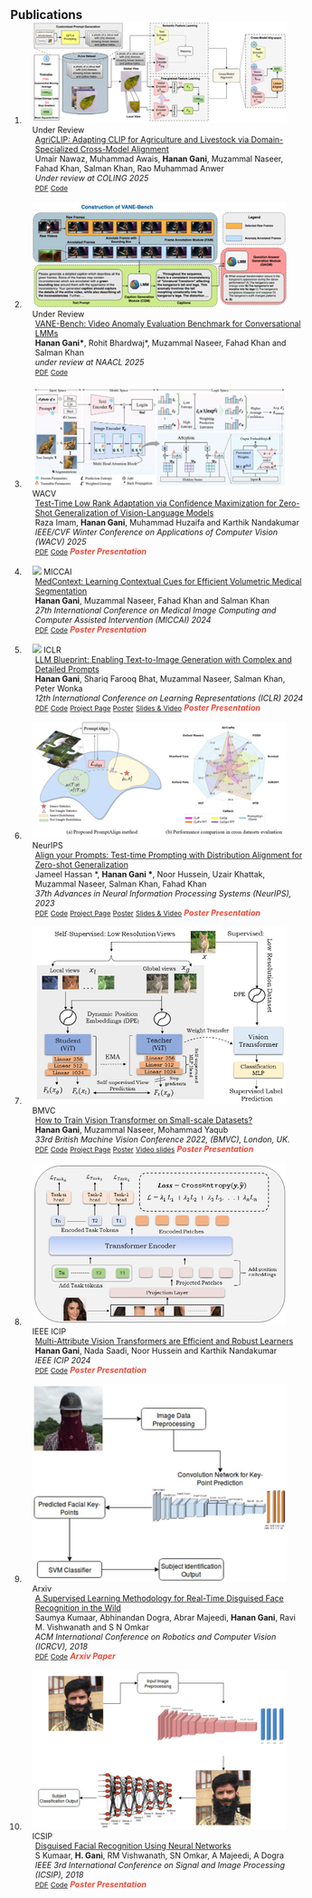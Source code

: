 <h2 id="publications" style="margin: 2px 0px -15px;">Publications</h2>

<div class="publications">
<ol class="bibliography">

<li>
<div class="pub-row">

  <div class="col-sm-3 abbr" style="position: relative;padding-right: 15px;padding-left: 15px;">
    <img src="assets/img/agriclip_coling.png" class="teaser img-fluid z-depth-1">
    <abbr class="badge">Under Review</abbr>
  </div>

  <div class="col-sm-9" style="position: relative;width: 100%;padding-right: 15px;padding-left: 20px;">
    <div class="title"><a href="https://arxiv.org/abs/2410.01407">AgriCLIP: Adapting CLIP for Agriculture and Livestock via Domain-Specialized Cross-Model Alignment</a></div>
    <div class="author">Umair Nawaz, Muhammad Awais, <strong>Hanan Gani</strong>, Muzammal Naseer, Fahad Khan, Salman Khan, Rao Muhammad Anwer</div>
    <div class="periodical"><em>Under review at COLING 2025</em></div>
    <div class="links">
      <a href="https://arxiv.org/abs/2410.01407" class="btn btn-sm z-depth-0" role="button" target="_blank" style="font-size:12px;">PDF</a>
      <a href="https://github.com/umair1221/AgriCLIP/tree/main" class="btn btn-sm z-depth-0" role="button" target="_blank" style="font-size:12px;">Code</a>
      <strong><i style="color:#e74d3c"></i></strong>
    </div>
  </div>
</div>
</li>

<br>

<li>
<div class="pub-row">

  <div class="col-sm-3 abbr" style="position: relative;padding-right: 15px;padding-left: 15px;">
    <img src="assets/img/Main_VANE-Bench-Flow_v7.png" class="teaser img-fluid z-depth-1">
    <abbr class="badge">Under Review</abbr>
  </div>

  <div class="col-sm-9" style="position: relative;width: 100%;padding-right: 15px;padding-left: 20px;">
    <div class="title"><a href="https://arxiv.org/abs/2402.17725">VANE-Bench: Video Anomaly Evaluation Benchmark for Conversational LMMs</a></div>
    <div class="author"><strong>Hanan Gani*</strong>, Rohit Bhardwaj*, Muzammal Naseer, Fahad Khan and Salman Khan</div>
    <div class="periodical"><em>under review at NAACL 2025</em></div>
    <div class="links">
      <a href="https://arxiv.org/abs/2406.10326" class="btn btn-sm z-depth-0" role="button" target="_blank" style="font-size:12px;">PDF</a>
      <a href="https://github.com/rohit901/VANE-Bench" class="btn btn-sm z-depth-0" role="button" target="_blank" style="font-size:12px;">Code</a>
      <strong><i style="color:#e74d3c"></i></strong>
    </div>
  </div>
</div>
</li>

<br>

<li>
<div class="pub-row">

  <div class="col-sm-3 abbr" style="position: relative;padding-right: 15px;padding-left: 15px;">
    <img src="assets/img/method_ttl.jpg" class="teaser img-fluid z-depth-1">
    <abbr class="badge">WACV</abbr>
  </div>

  <div class="col-sm-9" style="position: relative;width: 100%;padding-right: 15px;padding-left: 20px;">
    <div class="title"><a href="https://arxiv.org/abs/2407.15913">Test-Time Low Rank Adaptation via Confidence Maximization for Zero-Shot Generalization of Vision-Language Models</a></div>
    <div class="author">Raza Imam, <strong>Hanan Gani</strong>, Muhammad Huzaifa and Karthik Nandakumar</div>
    <div class="periodical"><em>IEEE/CVF Winter Conference on Applications of Computer Vision (WACV) 2025</em></div>
    <div class="links">
      <a href="https://arxiv.org/abs/2407.15913" class="btn btn-sm z-depth-0" role="button" target="_blank" style="font-size:12px;">PDF</a>
      <a href="https://github.com/Razaimam45/TTL-Test-Time-Low-Rank-Adaptation" class="btn btn-sm z-depth-0" role="button" target="_blank" style="font-size:12px;">Code</a>
      <strong><i style="color:#e74d3c">Poster Presentation</i></strong>
    </div>
  </div>
</div>
</li>

<br>

<li>
<div class="pub-row">

  <div class="col-sm-3 abbr" style="position: relative;padding-right: 15px;padding-left: 15px;">
    <img src="assets/img/3dmsr_main_diagram.png" class="teaser img-fluid z-depth-1">
    <abbr class="badge">MICCAI</abbr>
  </div>

  <div class="col-sm-9" style="position: relative;width: 100%;padding-right: 15px;padding-left: 20px;">
    <div class="title"><a href="https://arxiv.org/abs/2402.17725">MedContext: Learning Contextual Cues for Efficient Volumetric Medical Segmentation</a></div>
    <div class="author"><strong>Hanan Gani</strong>, Muzammal Naseer, Fahad Khan and Salman Khan</div>
    <div class="periodical"><em>27th International Conference on Medical Image Computing and Computer Assisted Intervention (MICCAI) 2024</em></div>
    <div class="links">
      <a href="https://arxiv.org/pdf/2402.17725" class="btn btn-sm z-depth-0" role="button" target="_blank" style="font-size:12px;">PDF</a>
      <a href="https://github.com/hananshafi/medcontext" class="btn btn-sm z-depth-0" role="button" target="_blank" style="font-size:12px;">Code</a>
      <strong><i style="color:#e74d3c">Poster Presentation</i></strong>
    </div>
  </div>
</div>
</li>

<br>

<li>
<div class="pub-row">

  <div class="col-sm-3 abbr" style="position: relative;padding-right: 15px;padding-left: 15px;">
    <img src="assets/img/iclr_main_figure_arxiv.png" class="teaser img-fluid z-depth-1">
    <abbr class="badge">ICLR</abbr>
  </div>

  <div class="col-sm-9" style="position: relative;width: 100%;padding-right: 15px;padding-left: 20px;">
    <div class="title"><a href="https://arxiv.org/abs/2310.10640">LLM Blueprint: Enabling Text-to-Image Generation with Complex and Detailed Prompts </a></div>
    <div class="author"><strong>Hanan Gani</strong>, Shariq Farooq Bhat, Muzammal Naseer, Salman Khan, Peter Wonka</div>
    <div class="periodical"><em>12th International Conference on Learning Representations (ICLR) 2024</em></div>
    <div class="links">
      <a href="https://arxiv.org/abs/2310.10640" class="btn btn-sm z-depth-0" role="button" target="_blank" style="font-size:12px;">PDF</a>
      <a href="https://github.com/hananshafi/llmblueprint/tree/main" class="btn btn-sm z-depth-0" role="button" target="_blank" style="font-size:12px;">Code</a>
      <a href="https://hananshafi.github.io/llm-blueprint/" class="btn btn-sm z-depth-0" role="button" target="_blank" style="font-size:12px;">Project Page</a>
      <a href="https://iclr.cc/media/PosterPDFs/ICLR%202024/17895.png?t=1712475019.5436091" class="btn btn-sm z-depth-0" role="button" target="_blank" style="font-size:12px;">Poster</a>
      <a href="https://iclr.cc/media/iclr-2024/Slides/17895_UdDSF8r.pdf" class="btn btn-sm z-depth-0" role="button" target="_blank" style="font-size:12px;">Slides & Video</a>
      <strong><i style="color:#e74d3c">Poster Presentation</i></strong>
    </div>
  </div>
</div>
</li>

<br>

<li>
<div class="pub-row">

  <div class="col-sm-3 abbr" style="position: relative;padding-right: 15px;padding-left: 15px;">
    <img src="assets/img/conceptDiagram.jpg" class="teaser img-fluid z-depth-1">
    <abbr class="badge">NeurIPS</abbr>
  </div>

  <div class="col-sm-9" style="position: relative;width: 100%;padding-right: 15px;padding-left: 20px;">
    <div class="title"><a href="https://arxiv.org/abs/2311.01459">Align your Prompts: Test-time Prompting with Distribution Alignment for Zero-shot Generalization</a></div>
    <div class="author">Jameel Hassan *, <strong>Hanan Gani *</strong>, Noor Hussein, Uzair Khattak, Muzammal Naseer, Salman Khan, Fahad Khan</div>
    <div class="periodical"><em>37th Advances in Neural Information Processing Systems (NeurIPS), 2023</em></div>
    <div class="links">
      <a href="https://arxiv.org/abs/2311.01459" class="btn btn-sm z-depth-0" role="button" target="_blank" style="font-size:12px;">PDF</a>
      <a href="https://github.com/jameelhassan/PromptAlign" class="btn btn-sm z-depth-0" role="button" target="_blank" style="font-size:12px;">Code</a>
      <a href="https://jameelhassan.github.io/promptalign/" class="btn btn-sm z-depth-0" role="button" target="_blank" style="font-size:12px;">Project Page</a>
      <a href="https://neurips.cc/media/PosterPDFs/NeurIPS%202023/72406.png?t=1701518650.4223518" class="btn btn-sm z-depth-0" role="button" target="_blank" style="font-size:12px;">Poster</a>
      <a href="https://neurips.cc/virtual/2023/poster/72406" class="btn btn-sm z-depth-0" role="button" target="_blank" style="font-size:12px;">Slides & Video</a>
      <strong><i style="color:#e74d3c">Poster Presentation</i></strong>
    </div>
  </div>
</div>
</li>

<br>

<li>
<div class="pub-row">

  <div class="col-sm-3 abbr" style="position: relative;padding-right: 15px;padding-left: 15px;">
    <img src="assets/img/final_main_figure (1).png" class="teaser img-fluid z-depth-1">
    <abbr class="badge">BMVC</abbr>
  </div>

  <div class="col-sm-9" style="position: relative;width: 100%;padding-right: 15px;padding-left: 20px;">
    <div class="title"><a href="https://arxiv.org/abs/2210.07240">How to Train Vision Transformer on Small-scale Datasets?</a></div>
    <div class="author"><strong>Hanan Gani</strong>, Muzammal Naseer, Mohammad Yaqub</div>
    <div class="periodical"><em>33rd British Machine Vision Conference 2022, (BMVC), London, UK.</em></div>
    <div class="links">
      <a href="https://bmvc2022.mpi-inf.mpg.de/0731.pdf" class="btn btn-sm z-depth-0" role="button" target="_blank" style="font-size:12px;">PDF</a>
      <a href="https://github.com/hananshafi/vits-for-small-scale-datasets" class="btn btn-sm z-depth-0" role="button" target="_blank" style="font-size:12px;">Code</a>
      <a href="https://bmvc2022.mpi-inf.mpg.de/731/" class="btn btn-sm z-depth-0" role="button" target="_blank" style="font-size:12px;">Project Page</a>
      <a href="https://bmvc2022.mpi-inf.mpg.de/0731_poster.pdf" class="btn btn-sm z-depth-0" role="button" target="_blank" style="font-size:12px;">Poster</a>
      <a href="https://bmvc2022.mpi-inf.mpg.de/0731_video.mp4" class="btn btn-sm z-depth-0" role="button" target="_blank" style="font-size:12px;">Video slides</a>
      <strong><i style="color:#e74d3c">Poster Presentation</i></strong>
    </div>
  </div>
</div>
</li>


<br>

<li>
<div class="pub-row">

  <div class="col-sm-3 abbr" style="position: relative;padding-right: 15px;padding-left: 15px;">
    <img src="assets/img/main_diagram_final.png" class="teaser img-fluid z-depth-1">
    <abbr class="badge">IEEE ICIP</abbr>
  </div>

  <div class="col-sm-9" style="position: relative;width: 100%;padding-right: 15px;padding-left: 20px;">
    <div class="title"><a href="https://arxiv.org/abs/2402.08070">Multi-Attribute Vision Transformers are Efficient and Robust Learners</a></div>
    <div class="author"><strong>Hanan Gani</strong>, Nada Saadi, Noor Hussein and Karthik Nandakumar</div>
    <div class="periodical"><em>IEEE ICIP 2024</em></div>
    <div class="links">
      <a href="https://arxiv.org/abs/2402.08070.pdf" class="btn btn-sm z-depth-0" role="button" target="_blank" style="font-size:12px;">PDF</a>
      <a href="https://github.com/hananshafi/MTL-ViT" class="btn btn-sm z-depth-0" role="button" target="_blank" style="font-size:12px;">Code</a>
      <strong><i style="color:#e74d3c">Poster Presentation</i></strong>
    </div>
  </div>
</div>
</li>
  
<br>
 
  
<li>
<div class="pub-row">

  <div class="col-sm-3 abbr" style="position: relative;padding-right: 15px;padding-left: 15px;">
    <img src="assets/img/disguised_1.jpg" class="teaser img-fluid z-depth-1">
    <abbr class="badge">Arxiv</abbr>
  </div>

  <div class="col-sm-9" style="position: relative;width: 100%;padding-right: 15px;padding-left: 20px;">
    <div class="title"><a href="https://arxiv.org/abs/1809.02875">A Supervised Learning Methodology for Real-Time Disguised Face Recognition in the Wild</a></div>
    <div class="author">Saumya Kumaar, Abhinandan Dogra, Abrar Majeedi, <strong>Hanan Gani</strong>, Ravi M. Vishwanath and S N Omkar</div>
    <div class="periodical"><em>ACM International Conference on Robotics and Computer Vision (ICRCV), 2018</em></div>
    <div class="links">
      <a href="https://arxiv.org/pdf/1809.02875.pdf" class="btn btn-sm z-depth-0" role="button" target="_blank" style="font-size:12px;">PDF</a>
      <a href="https://github.com/hananshafi/disguised-facial-recog" class="btn btn-sm z-depth-0" role="button" target="_blank" style="font-size:12px;">Code</a>
      <strong><i style="color:#e74d3c">Arxiv Paper</i></strong>
    </div>
  </div>
</div>
</li>
  
<br>
 
<li>
<div class="pub-row">

  <div class="col-sm-3 abbr" style="position: relative;padding-right: 15px;padding-left: 15px;">
    <img src="assets/img/disguised_2.jpg" class="teaser img-fluid z-depth-1">
    <abbr class="badge">ICSIP</abbr>
  </div>

  <div class="col-sm-9" style="position: relative;width: 100%;padding-right: 15px;padding-left: 20px;">
    <div class="title"><a href="https://ieeexplore.ieee.org/abstract/document/8600440">Disguised Facial Recognition Using Neural Networks</a></div>
    <div class="author">S Kumaar, <strong>H. Gani</strong>, RM Vishwanath, SN Omkar, A Majeedi, A Dogra</div>
    <div class="periodical"><em>IEEE 3rd International Conference on Signal and Image Processing (ICSIP), 2018</em></div>
    <div class="links">
      <a href="https://ieeexplore.ieee.org/abstract/document/8600440" class="btn btn-sm z-depth-0" role="button" target="_blank" style="font-size:12px;">PDF</a>
      <a href="https://github.com/hananshafi/disguised-facial-recog" class="btn btn-sm z-depth-0" role="button" target="_blank" style="font-size:12px;">Code</a>
      <strong><i style="color:#e74d3c">Poster Presentation</i></strong>
    </div>
  </div>
</div>
</li>
  
<br>
  
</ol>
</div>
